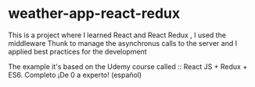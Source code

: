 # weather-app-react-redux
This is a project where I learned React and React Redux , 
I used the middleware Thunk to manage the asynchronus calls to the server and I applied best practices for the development

The example it's based on the Udemy course called :: React JS + Redux + ES6. Completo ¡De 0 a experto! (español) 


